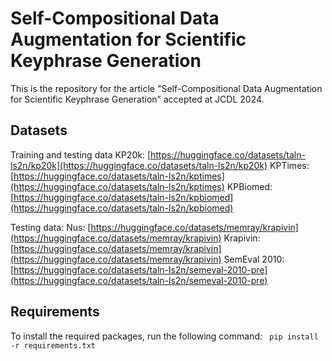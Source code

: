 # Self-Compositional Data Augmentation for Scientific Keyphrase Generation

This is the repository for the article "Self-Compositional Data Augmentation for Scientific Keyphrase Generation" accepted at JCDL 2024.

## Datasets
Training and testing data
KP20k: [https://huggingface.co/datasets/taln-ls2n/kp20k](https://huggingface.co/datasets/taln-ls2n/kp20k)
KPTimes: [https://huggingface.co/datasets/taln-ls2n/kptimes](https://huggingface.co/datasets/taln-ls2n/kptimes)
KPBiomed: [https://huggingface.co/datasets/taln-ls2n/kpbiomed](https://huggingface.co/datasets/taln-ls2n/kpbiomed)

Testing data:
Nus: [https://huggingface.co/datasets/memray/krapivin](https://huggingface.co/datasets/memray/krapivin)
Krapivin: [https://huggingface.co/datasets/memray/krapivin](https://huggingface.co/datasets/memray/krapivin)
SemEval 2010: [https://huggingface.co/datasets/taln-ls2n/semeval-2010-pre](https://huggingface.co/datasets/taln-ls2n/semeval-2010-pre)

## Requirements
To install the required packages, run the following command:
`` pip install -r requirements.txt ``

